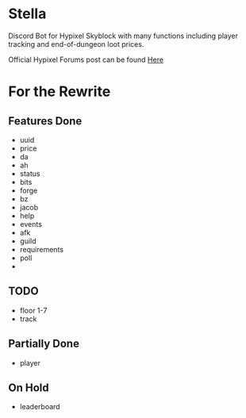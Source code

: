 # Stella

Discord Bot for Hypixel Skyblock with many functions including player tracking and end-of-dungeon loot prices.

Official Hypixel Forums post can be found [Here](https://bit.ly/2YVdZw2)

# For the Rewrite

## Features Done
* uuid
* price
* da
* ah
* status
* bits
* forge
* bz
* jacob
* help
* events
* afk
* guild
* requirements
* poll
* 
## TODO
* floor 1-7
* track

## Partially Done
* player

## On Hold
* leaderboard
